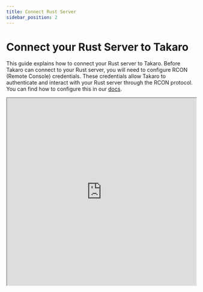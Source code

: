 ```yaml
---
title: Connect Rust Server
sidebar_position: 2
---
```


# Connect your Rust Server to Takaro

This guide explains how to connect your Rust server to Takaro. Before Takaro can connect to your Rust server, you will need to configure RCON (Remote Console) credentials. These credentials allow Takaro to authenticate and interact with your Rust server through the RCON protocol. You can find how to configure this in our [docs](https://docs.takaro.io/games/Rust).

<iframe
  className="aspect-video w-full"
  src="https://www.youtube.com/embed/Nbag_w24GGs"
  allow="accelerometer; autoplay; clipboard-write; encrypted-media; gyroscope; picture-in-picture"
  width="100%"
  height="500px"
  allowFullScreen
/>

## Step 1: Navigate to Game servers

Locate the Game Servers section within the Takaro platform. This is the starting point to connect your game server.

  

![](https://d1kbuqctacnbc1.cloudfront.net/clyr0pthc0008ju0cpgk6zvy7/clyudjy9m0007mp0csnef7qms/clyudk3230000033p4juq9y2e-annotated.png)  
  

## Step 2: Select Game server

Press the 'Add Server' button to start the process of adding a new game server to Takaro.

  

![](https://layerpath-recording-prod.s3-accelerate.amazonaws.com/clyr0pthc0008ju0cpgk6zvy7/clyudjy9m0007mp0csnef7qms/clyug3u4h0003356s0werrgiw-annotated.png)  
  

## Step 3: Enter Server Name

In the designated field, enter the name you wish to give your Rust server.

  

![](https://d1kbuqctacnbc1.cloudfront.net/clyr0pthc0008ju0cpgk6zvy7/clyudjy9m0007mp0csnef7qms/clyudk6150002033p8bstv6hf-annotated.png)  
  

## Step 4: Select the right server settings

Fill in the right server IP, RCON port and password Check the 'Use TLS' option if you have configured TLS on your game server. TLS ensures encrypted communications.

  

![](https://layerpath-recording-prod.s3-accelerate.amazonaws.com/clyr0pthc0008ju0cpgk6zvy7/clyudjy9m0007mp0csnef7qms/clyug0jic0004356shhbg6kf4-annotated.png)  
  

## Step 5: Click Test connection button

If you have filled in the correct information, your server will be added to Takaro.

  

![](https://layerpath-recording-prod.s3-accelerate.amazonaws.com/clyr0pthc0008ju0cpgk6zvy7/clyudjy9m0007mp0csnef7qms/clyug97hd0005356si1w8kzbz-annotated.png)
